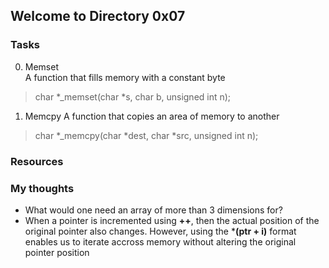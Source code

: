 ## Welcome to Directory 0x07

### Tasks  
0. Memset  
 A function that fills memory with a constant byte
 > char *_memset(char *s, char b, unsigned int n);
1. Memcpy 
 A function that copies an area of memory to another  
 > char *_memcpy(char *dest, char *src, unsigned int n);

### Resources

### My thoughts
* What would one need an array of more than 3 dimensions for?
* When a pointer is incremented using **++**, then the actual
position of the original pointer also changes. However, using
the ***(ptr + i)** format enables us to iterate accross memory
without altering the original pointer position
